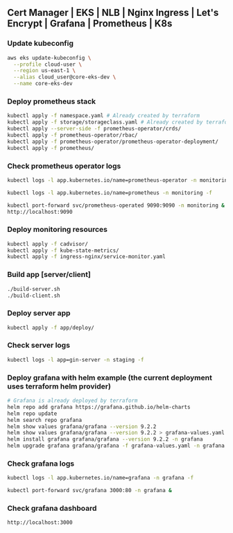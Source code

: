 ## Cert Manager | EKS | NLB | Nginx Ingress | Let's Encrypt | Grafana | Prometheus | K8s

### Update kubeconfig

```bash
aws eks update-kubeconfig \
  --profile cloud-user \
  --region us-east-1 \
  --alias cloud_user@core-eks-dev \
  --name core-eks-dev
```
### Deploy prometheus stack

```bash
kubectl apply -f namespace.yaml # Already created by terraform
kubectl apply -f storage/storageclass.yaml # Already created by terraform
kubectl apply --server-side -f prometheus-operator/crds/
kubectl apply -f prometheus-operator/rbac/
kubectl apply -f prometheus-operator/prometheus-operator-deployment/
kubectl apply -f prometheus/
```

### Check prometheus operator logs

```bash
kubectl logs -l app.kubernetes.io/name=prometheus-operator -n monitoring -f
```
```bash
kubectl logs -l app.kubernetes.io/name=prometheus -n monitoring -f
```
```bash
kubectl port-forward svc/prometheus-operated 9090:9090 -n monitoring &
http://localhost:9090
```

### Deploy monitoring resources
```bash
kubectl apply -f cadvisor/
kubectl apply -f kube-state-metrics/
kubectl apply -f ingress-nginx/service-monitor.yaml
```
### Build app [server/client]
```bash
./build-server.sh
./build-client.sh
```

### Deploy server app
```bash
kubectl apply -f app/deploy/
```

### Check server logs
```bash
kubectl logs -l app=gin-server -n staging -f
```

### Deploy grafana with helm example (the current deployment uses terraform helm provider)
```bash
# Grafana is already deployed by terraform
helm repo add grafana https://grafana.github.io/helm-charts
helm repo update
helm search repo grafana
helm show values grafana/grafana --version 9.2.2
helm show values grafana/grafana --version 9.2.2 > grafana-values.yaml
helm install grafana grafana/grafana --version 9.2.2 -n grafana
helm upgrade grafana grafana/grafana -f grafana-values.yaml -n grafana
```

### Check grafana logs
```bash
kubectl logs -l app.kubernetes.io/name=grafana -n grafana -f
```
```bash
kubectl port-forward svc/grafana 3000:80 -n grafana &
```

### Check grafana dashboard
```bash
http://localhost:3000
```

